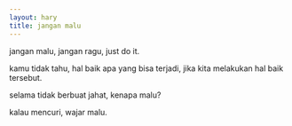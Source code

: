 ```yaml
---
layout: hary
title: jangan malu
---
```

jangan malu, jangan ragu, just do it.

kamu tidak tahu, hal baik apa yang bisa terjadi, jika kita melakukan hal baik tersebut.

selama tidak berbuat jahat, kenapa malu?

kalau mencuri, wajar malu.
